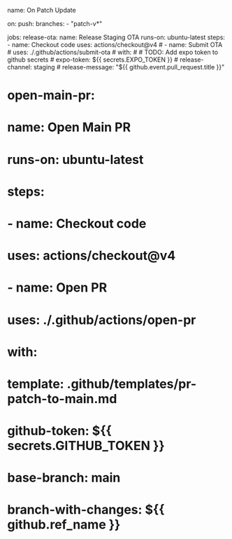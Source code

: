 name: On Patch Update

on:
  push:
    branches:
      - "patch-v*"
  
jobs:
  release-ota:
    name: Release Staging OTA
    runs-on: ubuntu-latest
    steps:
      - name: Checkout code
        uses: actions/checkout@v4
      # - name: Submit OTA
      #   uses: ./.github/actions/submit-ota
      #   with:
      #     # TODO: Add expo token to github secrets
      #     expo-token: ${{ secrets.EXPO_TOKEN }}
      #     release-channel: staging
      #     release-message: "${{ github.event.pull_request.title }}"
  # open-main-pr:
  #   name: Open Main PR
  #   runs-on: ubuntu-latest
  #   steps:
  #     - name: Checkout code
  #       uses: actions/checkout@v4
  #     - name: Open PR
  #       uses: ./.github/actions/open-pr
  #       with:
  #         template: .github/templates/pr-patch-to-main.md
  #         github-token: ${{ secrets.GITHUB_TOKEN }}
  #         base-branch: main
  #         branch-with-changes: ${{ github.ref_name }}

  

  
    